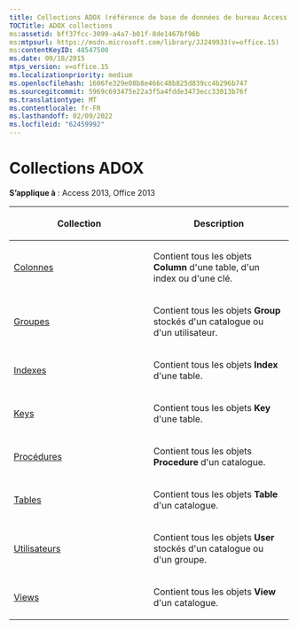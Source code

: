 ```yaml
---
title: Collections ADOX (référence de base de données de bureau Access)
TOCTitle: ADOX collections
ms:assetid: bff37fcc-3099-a4a7-b01f-8de1467bf96b
ms:mtpsurl: https://msdn.microsoft.com/library/JJ249933(v=office.15)
ms:contentKeyID: 48547500
ms.date: 09/18/2015
mtps_version: v=office.15
ms.localizationpriority: medium
ms.openlocfilehash: 1606fe329e08b8e466c48b825d839cc4b296b747
ms.sourcegitcommit: 5969c693475e22a3f5a4fdde3473ecc33013b76f
ms.translationtype: MT
ms.contentlocale: fr-FR
ms.lasthandoff: 02/09/2022
ms.locfileid: "62459992"
---
```

# <a name="adox-collections"></a>Collections ADOX

**S’applique à** : Access 2013, Office 2013


<table>
<colgroup>
<col style="width: 50%" />
<col style="width: 50%" />
</colgroup>
<thead>
<tr class="header">
<th><p>Collection</p></th>
<th><p>Description</p></th>
</tr>
</thead>
<tbody>
<tr class="odd">
<td><p><a href="columns-collection-adox.md">Colonnes</a></p></td>
<td><p>Contient tous les objets <strong>Column</strong> d'une table, d'un index ou d'une clé.</p></td>
</tr>
<tr class="even">
<td><p><a href="groups-collection-adox.md">Groupes</a></p></td>
<td><p>Contient tous les objets <strong>Group</strong> stockés d'un catalogue ou d'un utilisateur.</p></td>
</tr>
<tr class="odd">
<td><p><a href="indexes-collection-adox.md">Indexes</a></p></td>
<td><p>Contient tous les objets <strong>Index</strong> d'une table.</p></td>
</tr>
<tr class="even">
<td><p><a href="keys-collection-adox.md">Keys</a></p></td>
<td><p>Contient tous les objets <strong>Key</strong> d'une table.</p></td>
</tr>
<tr class="odd">
<td><p><a href="procedures-collection-adox.md">Procédures</a></p></td>
<td><p>Contient tous les objets <strong>Procedure</strong> d'un catalogue.</p></td>
</tr>
<tr class="even">
<td><p><a href="tables-collection-adox.md">Tables</a></p></td>
<td><p>Contient tous les objets <strong>Table</strong> d'un catalogue.</p></td>
</tr>
<tr class="odd">
<td><p><a href="users-collection-adox.md">Utilisateurs</a></p></td>
<td><p>Contient tous les objets <strong>User</strong> stockés d'un catalogue ou d'un groupe.</p></td>
</tr>
<tr class="even">
<td><p><a href="views-collection-adox.md">Views</a></p></td>
<td><p>Contient tous les objets <strong>View</strong> d'un catalogue.</p></td>
</tr>
</tbody>
</table>

